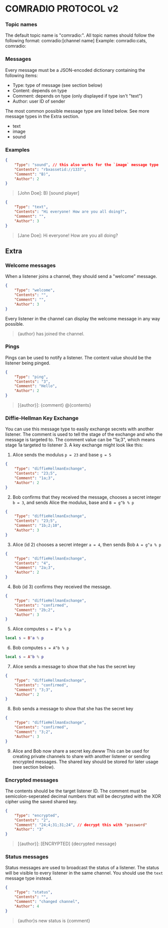 # COMRADIO PROTOCOL v2

### Topic names
The default topic name is "comradio:".
All topic names should follow the following format:
comradio:[channel name]
Example: comradio:cats, comradio:

### Messages
Every message must be a JSON-encoded dictionary containing the following items:
* Type: type of message (see section below)
* Content: depends on type
* Comment: depends on type (only displayed if type isn't "text")
* Author: user ID of sender

The most common possible message type are listed below. See more message types in the Extra section.
* text
* image
* sound

### Examples
```json
{
	"Type": "sound", // this also works for the `image` message type
	"Contents": "rbxassetid://1337",
	"Comment": "B)",
	"Author": 2
}
```
> [John Doe]: B)
> [sound player]
```json
{
	"Type": "text",
	"Contents": "Hi everyone! How are you all doing?",
	"Comment": "",
	"Author": 3
}
```
> [Jane Doe]: Hi everyone! How are you all doing?

## Extra
### Welcome messages
When a listener joins a channel, they should send a "welcome" message.
```json
{
	"Type": "welcome",
	"Contents": "",
	"Comment": "",
	"Author": 3
}
```
Every listener in the channel can display the welcome message in any way possible.
> {author} has joined the channel.

### Pings
Pings can be used to notify a listener. The content value should be the listener being pinged.
```json
{
	"Type": "ping",
	"Contents": "3",
	"Comment": "Hello",
	"Author": 2
}
```
> [{author}]: {comment} @{contents}

### Diffie-Hellman Key Exchange
You can use this message type to easily exchange secrets with another listener.
The comment is used to tell the stage of the exchange and who the message is targeted to.
The comment value can be "1a;3", which means stage 1a targeted to listener 3.
A key exchange might look like this:
1. Alice sends the modulus `p = 23` and base `g = 5`
```json
{
	"Type": "diffieHellmanExchange",
	"Contents": "23;5",
	"Comment": "1a;3",
	"Author": 2
}
```
2. Bob confirms that they received the message, chooses a secret integer `b = 3`, and sends
Alice the modulus, base and `B = g^b % p`
```json
{
	"Type": "diffieHellmanExchange",
	"Contents": "23;5",
	"Comment": "1b;2;10",
	"Author": 3
}
```
3. Alice (id 2) chooses a secret integer `a = 4`, then sends Bob `A = g^a % p`
```json
{
	"Type": "diffieHellmanExchange",
	"Contents": "4",
	"Comment": "2a;3",
	"Author": 2
}
```
4. Bob (id 3) confirms they received the message.
```json
{
	"Type": "diffieHellmanExchange",
	"Contents": "confirmed",
	"Comment": "2b;2",
	"Author": 3
}
```
5. Alice computes `s = B^a % p`
```lua
local s = B^a % p
```
6. Bob computes `s = A^b % p`
```lua
local s = A^b % p
```
7. Alice sends a message to show that she has the secret key
```json
{
	"Type": "diffieHellmanExchange",
	"Contents": "confirmed",
	"Comment": "3;3",
	"Author": 2
}
```
8. Bob sends a message to show that she has the secret key
```json
{
	"Type": "diffieHellmanExchange",
	"Contents": "confirmed",
	"Comment": "3;2",
	"Author": 3
}
```
9. Alice and Bob now share a secret key.dwww
This can be used for creating private channels to share with another listener or
sending encrypted messages.
The shared key should be stored for later usage (see section below).

### Encrypted messages
The contents should be the target listener ID. The comment must be semicolon-seperated
decimal numbers that will be decrypted with the XOR cipher using the saved shared key.
```json
{
	"Type": "encrypted",
	"Contents": "2",
	"Comment": "24;4;31;31;24", // decrypt this with "password"
	"Author": "3"
}
```
> [{author}]: [ENCRYPTED] {decrypted message}

### Status messages
Status messages are used to broadcast the status of a listener. The status will be visible to every listener
in the same channel.
You should use the `text` message type instead.
```json
{
	"Type": "status",
	"Contents": "",
	"Comment": "changed channel",
	"Author": 4
}
```
> {author}s new status is {comment}
